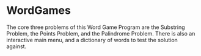 # WordGames
The core three problems of this Word Game Program are the Substring Problem, the Points Problem, and the Palindrome Problem. There is also an interactive main menu, and a dictionary of words to test the solution against.
